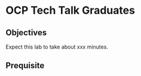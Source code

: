 # OCP Tech Talk Graduates

## Objectives


Expect this lab to take about xxx minutes.

## Prequisite
